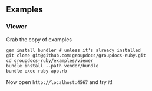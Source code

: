 ## Examples

### Viewer
Grab the copy of examples

    gem install bundler # unless it's already installed
    git clone git@github.com:groupdocs/groupdocs-ruby.git
    cd groupdocs-ruby/examples/viewer
    bundle install --path vendor/bundle
    bundle exec ruby app.rb

Now open `http://localhost:4567` and try it!
